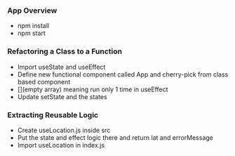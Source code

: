 ### App Overview
* npm install
* npm start

### Refactoring a Class to a Function
* Import useState and useEffect
* Define new functional component called App and cherry-pick from class based component
* [](empty array) meaning run only 1 time in useEffect
* Update setState and the states

### Extracting Reusable Logic
* Create useLocation.js inside src
* Put the state and effect logic there and return lat and errorMessage
* Import useLocation in index.js